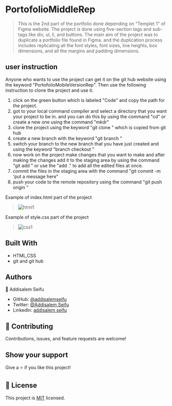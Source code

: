 # PortofolioMiddleRep
> This is the 2nd part of the portfolio done depending on "Templet 1" of Figma website. The project is done using five-section tags and sub-tags like div, ul, li, and buttons. The main aim of the project was to duplicate a portfolio file found in Figma. and the duplication process includes replicating all the font styles, font sizes, line heights, box dimensions, and all the margins and padding dimensions.

## user instruction
Anyone who wants to use the project can get it on the git hub website using the keyword "PortofolioMobileVersionRep".
Then use the following instruction to clone the project and use it.
1. click on the green button which is labeled "Code" and copy the path for the project.
2. got to your local command compiler and select a directory that you want your project to be in. and you can do this by using the command "cd" or create a new one using the command "mkdr"
3. clone the project using the keyword "git clone <DirectoryName>" which is copied from git hub
4. create a new branch with the keyword "git branch <BranchName>" 
5. switch your branch to the new branch that you have just created and using the keyword "branch checkout <BranchName>"
6.  now work on the project make changes that you want to make and after making the changes add it to the staging area by using the command "git add <docName>" or use the "add ." to add all the edited files at once.
7. commit the files in the staging area with the command "git commit -m 'put a message here"
8. push your code to the remote repository using the command "git push origin <branchName>"

Example of index.html part of the project
> ![html1](https://user-images.githubusercontent.com/65928536/133560182-3f71f51a-1b2e-4343-a362-02ca96586daf.png)


Example of style.css part of the project
> ![css1](https://user-images.githubusercontent.com/65928536/133560211-1744f258-f06a-424c-a8a5-d4fc748f7a00.png)



## Built With

- HTML,CSS
- git and git hub




## Authors

👤 Addisalem Seifu

- GitHub: [@addisalemseifu](https://github.com/githubhandle)
- Twitter: [@Addisalem Seifu](https://twitter.com/twitterhandle)
- LinkedIn: [addisalem seifu](https://linkedin.com/in/linkedinhandle)

## 🤝 Contributing

Contributions, issues, and feature requests are welcome!


## Show your support

Give a ⭐️ if you like this project!



## 📝 License

This project is [MIT](./MIT.md) licensed.
